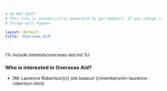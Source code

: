 ```yaml
---

# DO NOT EDIT!
# This file is automatically generated by get-members. If you change it, bad
# things will happen.

layout: default
title: "Overseas Aid"

---
```


{% include interests/overseas-aid.md %}

### Who is interested in Overseas Aid?


* [Mr Laurence Robertson]({{ site.baseurl }}/members/mr-laurence-robertson.html)
